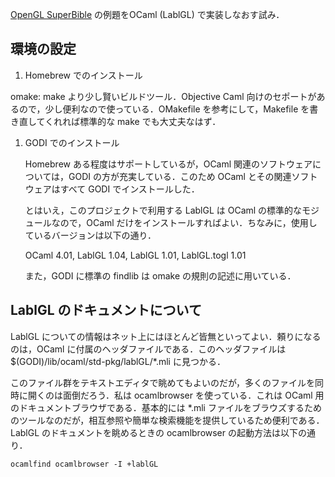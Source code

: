 [OpenGL SuperBible](www.starstonesoftware.com/OpenGL/) の例題をOCaml (LablGL) で実装しなおす試み．

## 環境の設定

1. Homebrew でのインストール

omake: make より少し賢いビルドツール．Objective Caml 向けのセポートがあるので，少し便利なので使っている．OMakefile を参考にして，Makefile を書き直してくれれば標準的な make でも大丈夫なはず．

1. GODI でのインストール

    Homebrew ある程度はサポートしているが，OCaml 関連のソフトウェアについては，GODI の方が充実している．このため OCaml とその関連ソフトウェアはすべて GODI でインストールした．

    とはいえ，このプロジェクトで利用する LablGL は OCaml の標準的なモジュールなので，OCaml だけをインストールすればよい．ちなみに，使用しているバージョンは以下の通り．

    OCaml 4.01, LablGL 1.04, LablGL 1.01, LablGL.togl 1.01

    また，GODI に標準の findlib は omake の規則の記述に用いている．

## LablGL のドキュメントについて

LablGL についての情報はネット上にはほとんど皆無といってよい．頼りになるのは，OCaml に付属のヘッダファイルである．このヘッダファイルは $(GODI)/lib/ocaml/std-pkg/lablGL/*.mli に見つかる．

このファイル群をテキストエディタで眺めてもよいのだが，多くのファイルを同時に開くのは面倒だろう．私は ocamlbrowser を使っている．これは OCaml 用のドキュメントブラウザである．基本的には *.mli ファイルをブラウズするためのツールなのだが，相互参照や簡単な検索機能を提供しているため便利である．LablGL のドキュメントを眺めるときの ocamlbrowser の起動方法は以下の通り．

    ocamlfind ocamlbrowser -I +lablGL

